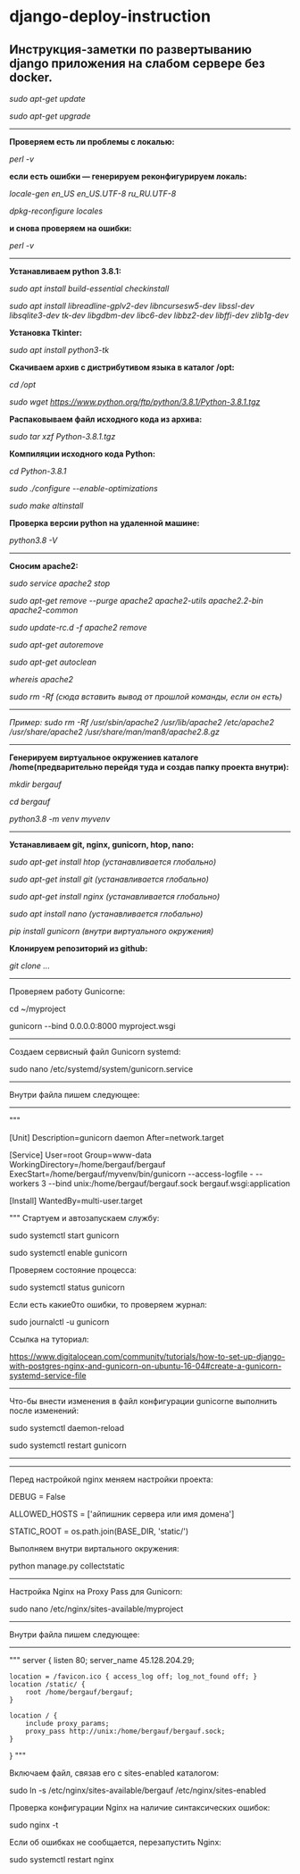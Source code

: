 # django-deploy-instruction
## Инструкция-заметки по развертыванию django приложения на слабом сервере без docker.

_sudo apt-get update_

_sudo apt-get upgrade_

____________________________

**Проверяем есть ли проблемы с локалью:**

_perl -v_

**если есть ошибки — генерируем реконфигурируем локаль:**

_locale-gen en_US en_US.UTF-8 ru_RU.UTF-8_

_dpkg-reconfigure locales_

**и снова проверяем на ошибки:**

_perl -v_

____________________________

**Устанавливаем python 3.8.1:**

_sudo apt install build-essential checkinstall_

_sudo apt install libreadline-gplv2-dev libncursesw5-dev libssl-dev libsqlite3-dev tk-dev libgdbm-dev libc6-dev libbz2-dev libffi-dev zlib1g-dev_

**Установка Tkinter:**

_sudo apt install python3-tk_

**Скачиваем архив с дистрибутивом языка в каталог /opt:**

_cd /opt_

_sudo wget https://www.python.org/ftp/python/3.8.1/Python-3.8.1.tgz_

**Распаковываем файл исходного кода из архива:**

_sudo tar xzf Python-3.8.1.tgz_

**Компиляции исходного кода Python:**

_cd Python-3.8.1_

_sudo ./configure --enable-optimizations_

_sudo make altinstall_

**Проверка версии python на удаленной машине:**

_python3.8 -V_

____________________________

**Сносим apache2:**

_sudo service apache2 stop_

_sudo apt-get remove --purge apache2 apache2-utils apache2.2-bin apache2-common_

_sudo update-rc.d -f apache2 remove_

_sudo apt-get autoremove_

_sudo apt-get autoclean_

_whereis apache2_

_sudo rm -Rf (сюда вставить вывод от прошлой команды, если он есть)_

____________________________

_Пример: sudo rm -Rf /usr/sbin/apache2 /usr/lib/apache2 /etc/apache2 /usr/share/apache2 /usr/share/man/man8/apache2.8.gz_

____________________________

**Генерируем виртуальное окружениев каталоге /home(предварительно перейдя туда и создав папку проекта внутри):**

_mkdir bergauf_

_cd bergauf_

_python3.8 -m venv myvenv_
____________________________

**Устанавливаем git, nginx, gunicorn, htop, nano:**

_sudo apt-get install htop (устанавливается глобально)_

_sudo apt-get install git (устанавливается глобально)_

_sudo apt-get install nginx (устанавливается глобально)_

_sudo apt install nano (устанавливается глобально)_

_pip install gunicorn (внутри виртуального окружения)_

**Клонируем репозиторий из github:**

_git clone ..._
____________________________

Проверяем работу Gunicorne:

cd ~/myproject

gunicorn --bind 0.0.0.0:8000 myproject.wsgi

____________________________

Создаем сервисный файл Gunicorn systemd:

sudo nano /etc/systemd/system/gunicorn.service

**********
Внутри файла пишем следующее:
**********

"""

[Unit]
Description=gunicorn daemon
After=network.target

[Service]
User=root
Group=www-data
WorkingDirectory=/home/bergauf/bergauf
ExecStart=/home/bergauf/myvenv/bin/gunicorn --access-logfile - --workers 3 --bind unix:/home/bergauf/bergauf.sock bergauf.wsgi:application

[Install]
WantedBy=multi-user.target

"""
Стартуем и автозапускаем службу:

sudo systemctl start gunicorn

sudo systemctl enable gunicorn

Проверяем состояние процесса:

sudo systemctl status gunicorn

Если есть какие0то ошибки, то проверяем журнал:

sudo journalctl -u gunicorn

Ссылка на туториал:

https://www.digitalocean.com/community/tutorials/how-to-set-up-django-with-postgres-nginx-and-gunicorn-on-ubuntu-16-04#create-a-gunicorn-systemd-service-file

**********
Что-бы внести изменения в файл конфигурации gunicorne выполнить после изменений:

sudo systemctl daemon-reload

sudo systemctl restart gunicorn
**********

____________________________

Перед настройкой nginx меняем настройки проекта:

DEBUG = False

ALLOWED_HOSTS = ['айпишник сервера или имя домена']

STATIC_ROOT = os.path.join(BASE_DIR, 'static/')

Выполняем внутри виртального окружения:

python manage.py collectstatic
____________________________

Настройка Nginx на Proxy Pass для Gunicorn:

sudo nano /etc/nginx/sites-available/myproject

**********
Внутри файла пишем следующее:
**********

"""
server {
    listen 80;
    server_name 45.128.204.29;

    location = /favicon.ico { access_log off; log_not_found off; }
    location /static/ {
        root /home/bergauf/bergauf;
    }

    location / {
        include proxy_params;
        proxy_pass http://unix:/home/bergauf/bergauf.sock;
    }
}
"""

Включаем файл, связав его с sites-enabled каталогом:

sudo ln -s /etc/nginx/sites-available/bergauf /etc/nginx/sites-enabled

Проверка конфигурации Nginx на наличие синтаксических ошибок:

sudo nginx -t

Если об ошибках не сообщается, перезапустить Nginx:

sudo systemctl restart nginx
